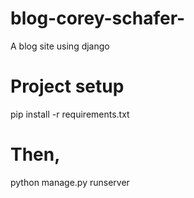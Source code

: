 # blog-corey-schafer-
A blog site using django

# Project setup
pip install -r requirements.txt

# Then,
python manage.py runserver
